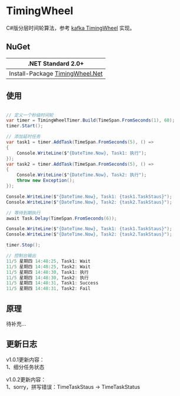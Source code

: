 # TimingWheel

C#版分层时间轮算法，参考 [kafka TimingWheel](https://github.com/apache/kafka/tree/trunk/core/src/main/scala/kafka/utils/timer) 实现。

## NuGet

| .NET Standard 2.0+ |
| ----- |
| Install-Package [TimingWheel.Net](https://www.nuget.org/packages/TimingWheel.Net) |

## 使用

``` csharp

// 定义一个秒级时间轮
var timer = TimingWheelTimer.Build(TimeSpan.FromSeconds(1), 60);
timer.Start();

// 添加延时任务
var task1 = timer.AddTask(TimeSpan.FromSeconds(5), () =>
{
    Console.WriteLine($"{DateTime.Now}, Task1: 执行");
});
var task2 = timer.AddTask(TimeSpan.FromSeconds(5), () =>
{
    Console.WriteLine($"{DateTime.Now}, Task2: 执行");
    throw new Exception();
});

Console.WriteLine($"{DateTime.Now}, Task1: {task1.TaskStaus}");
Console.WriteLine($"{DateTime.Now}, Task2: {task2.TaskStaus}");

// 等待到期执行
await Task.Delay(TimeSpan.FromSeconds(6));

Console.WriteLine($"{DateTime.Now}, Task1: {task1.TaskStaus}");
Console.WriteLine($"{DateTime.Now}, Task2: {task2.TaskStaus}");

timer.Stop();

// 控制台输出
11/5 星期四 14:48:25, Task1: Wait
11/5 星期四 14:48:25, Task2: Wait
11/5 星期四 14:48:30, Task1: 执行
11/5 星期四 14:48:30, Task2: 执行
11/5 星期四 14:48:31, Task1: Success
11/5 星期四 14:48:31, Task2: Fail

```

## 原理

待补充...

## 更新日志

v1.0.1更新内容：  
1、细分任务状态

v1.0.2更新内容：  
1、sorry，拼写错误：TimeTaskStaus -> TimeTaskStatus
